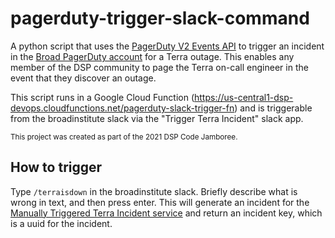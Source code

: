 # pagerduty-trigger-slack-command

A python script that uses the [PagerDuty V2 Events API](https://developer.pagerduty.com/docs/events-api-v2/overview/) to trigger an incident in the [Broad PagerDuty account](https://broadinstitute.pagerduty.com/) for a Terra outage. This enables any member of the DSP community to page the Terra on-call engineer in the event that they discover an outage.

This script runs in a Google Cloud Function (https://us-central1-dsp-devops.cloudfunctions.net/pagerduty-slack-trigger-fn) and is triggerable from the broadinstitute slack via the "Trigger Terra Incident" slack app.

<sub>This project was created as part of the 2021 DSP Code Jamboree.</sub>

## How to trigger

Type `/terraisdown` in the broadinstitute slack. Briefly describe what is wrong in text, and then press enter. This will generate an incident for the [Manually Triggered Terra Incident service](https://broadinstitute.pagerduty.com/service-directory/PUB2AMR) and return an incident key, which is a uuid for the incident. 

